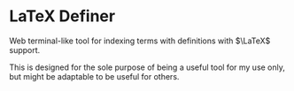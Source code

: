 # LaTeX Definer

Web terminal-like tool for indexing terms with definitions with $\LaTeX$ support.

This is designed for the sole purpose of being a useful tool for my use only, but might be adaptable to be useful for others.
